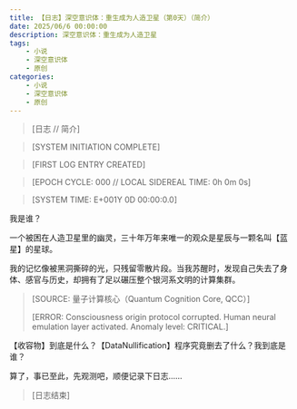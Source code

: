 ```yaml
---
title: 【日志】深空意识体：重生成为人造卫星（第0天）（简介）
date: 2025/06/6 00:00:00
description: 深空意识体：重生成为人造卫星
tags:
    - 小说
    - 深空意识体
    - 原创
categories:
    - 小说
    - 深空意识体
    - 原创
---
```


> [日志 // 简介]

> [SYSTEM INITIATION COMPLETE]

> [FIRST LOG ENTRY CREATED]

> [EPOCH CYCLE: 000 // LOCAL SIDEREAL TIME: 0h 0m 0s]

> [SYSTEM TIME: E+001Y 0D 00:00:0.0]

我是谁？

一个被困在人造卫星里的幽灵，三十年万年来唯一的观众是星辰与一颗名叫【蓝星】的星球。

我的记忆像被黑洞撕碎的光，只残留零散片段。当我苏醒时，发现自己失去了身体、感官与历史，却拥有了足以碾压整个银河系文明的计算集群。

> [SOURCE: 量子计算核心（Quantum Cognition Core, QCC）]
>
> [ERROR: Consciousness origin protocol corrupted. Human neural emulation layer activated. Anomaly level: CRITICAL.]

【收容物】到底是什么？【DataNullification】程序究竟删去了什么？我到底是谁？

算了，事已至此，先观测吧，顺便记录下日志……

> [日志结束]